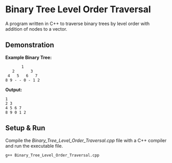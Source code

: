 # Binary Tree Level Order Traversal
A program written in C++ to traverse binary trees by level order with addition of nodes to a vector.

## Demonstration

**Example Binary Tree:**
```
       1
   2       3
 4   5   6   7
8 9 - - 0 - 1 2
```
**Output:**
```
1
2 3
4 5 6 7
8 9 0 1 2
```

## Setup & Run
Compile the *Binary_Tree_Level_Order_Traversal.cpp* file with a C++ compiler and run the executable file.
```
g++ Binary_Tree_Level_Order_Traversal.cpp
```
